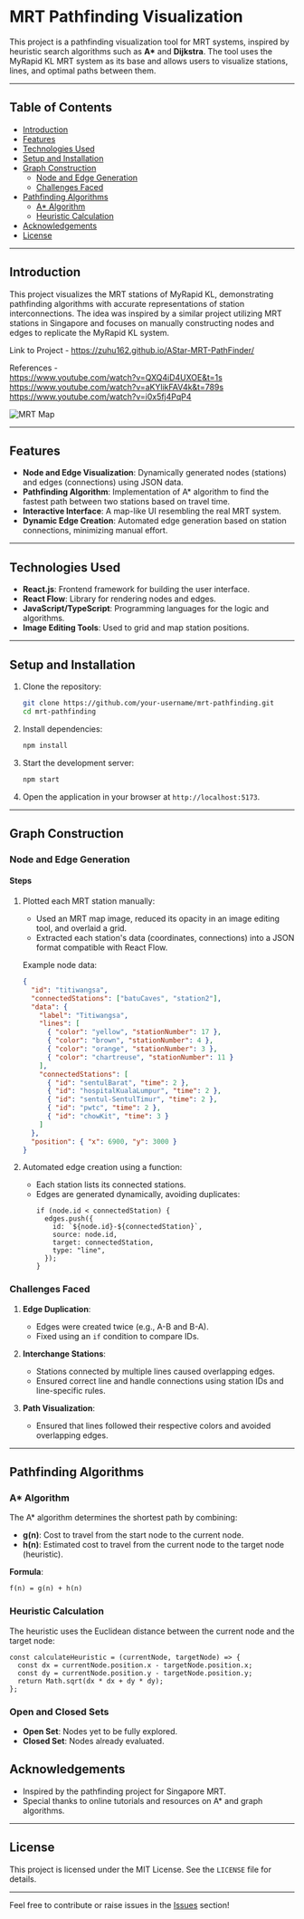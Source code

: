 # MRT Pathfinding Visualization

This project is a pathfinding visualization tool for MRT systems, inspired by heuristic search algorithms such as **A\*** and **Dijkstra**. The tool uses the MyRapid KL MRT system as its base and allows users to visualize stations, lines, and optimal paths between them.

---

## Table of Contents

- [Introduction](#introduction)
- [Features](#features)
- [Technologies Used](#technologies-used)
- [Setup and Installation](#setup-and-installation)
- [Graph Construction](#graph-construction)
  - [Node and Edge Generation](#node-and-edge-generation)
  - [Challenges Faced](#challenges-faced)
- [Pathfinding Algorithms](#pathfinding-algorithms)
  - [A\* Algorithm](#a-algorithm)
  - [Heuristic Calculation](#heuristic-calculation)
- [Acknowledgements](#acknowledgements)
- [License](#license)

---

## Introduction

This project visualizes the MRT stations of MyRapid KL, demonstrating pathfinding algorithms with accurate representations of station interconnections. The idea was inspired by a similar project utilizing MRT stations in Singapore and focuses on manually constructing nodes and edges to replicate the MyRapid KL system. </br>

Link to Project - https://zuhu162.github.io/AStar-MRT-PathFinder/

References - </br>
https://www.youtube.com/watch?v=QXQ4iD4UXOE&t=1s
https://www.youtube.com/watch?v=aKYlikFAV4k&t=789s </br>
https://www.youtube.com/watch?v=i0x5fj4PqP4

![MRT Map](./src/assets/images/mrt_map.png)

---

## Features

- **Node and Edge Visualization**: Dynamically generated nodes (stations) and edges (connections) using JSON data.
- **Pathfinding Algorithm**: Implementation of A\* algorithm to find the fastest path between two stations based on travel time.
- **Interactive Interface**: A map-like UI resembling the real MRT system.
- **Dynamic Edge Creation**: Automated edge generation based on station connections, minimizing manual effort.

---

## Technologies Used

- **React.js**: Frontend framework for building the user interface.
- **React Flow**: Library for rendering nodes and edges.
- **JavaScript/TypeScript**: Programming languages for the logic and algorithms.
- **Image Editing Tools**: Used to grid and map station positions.

---

## Setup and Installation

1. Clone the repository:
   ```bash
   git clone https://github.com/your-username/mrt-pathfinding.git
   cd mrt-pathfinding
   ```
2. Install dependencies:
   ```bash
   npm install
   ```
3. Start the development server:
   ```bash
   npm start
   ```
4. Open the application in your browser at `http://localhost:5173`.

---

## Graph Construction

### Node and Edge Generation

#### Steps

1. Plotted each MRT station manually:

   - Used an MRT map image, reduced its opacity in an image editing tool, and overlaid a grid.
   - Extracted each station's data (coordinates, connections) into a JSON format compatible with React Flow.

   Example node data:

   ```json
   {
     "id": "titiwangsa",
     "connectedStations": ["batuCaves", "station2"],
     "data": {
       "label": "Titiwangsa",
       "lines": [
         { "color": "yellow", "stationNumber": 17 },
         { "color": "brown", "stationNumber": 4 },
         { "color": "orange", "stationNumber": 3 },
         { "color": "chartreuse", "stationNumber": 11 }
       ],
       "connectedStations": [
         { "id": "sentulBarat", "time": 2 },
         { "id": "hospitalKualaLumpur", "time": 2 },
         { "id": "sentul-SentulTimur", "time": 2 },
         { "id": "pwtc", "time": 2 },
         { "id": "chowKit", "time": 3 }
       ]
     },
     "position": { "x": 6900, "y": 3000 }
   }
   ```

2. Automated edge creation using a function:
   - Each station lists its connected stations.
   - Edges are generated dynamically, avoiding duplicates:
     ```tsx
     if (node.id < connectedStation) {
       edges.push({
         id: `${node.id}-${connectedStation}`,
         source: node.id,
         target: connectedStation,
         type: "line",
       });
     }
     ```

### Challenges Faced

1. **Edge Duplication**:

   - Edges were created twice (e.g., A-B and B-A).
   - Fixed using an `if` condition to compare IDs.

2. **Interchange Stations**:

   - Stations connected by multiple lines caused overlapping edges.
   - Ensured correct line and handle connections using station IDs and line-specific rules.

3. **Path Visualization**:
   - Ensured that lines followed their respective colors and avoided overlapping edges.

---

## Pathfinding Algorithms

### A\* Algorithm

The A\* algorithm determines the shortest path by combining:

- **g(n)**: Cost to travel from the start node to the current node.
- **h(n)**: Estimated cost to travel from the current node to the target node (heuristic).

**Formula**:

```text
f(n) = g(n) + h(n)
```

### Heuristic Calculation

The heuristic uses the Euclidean distance between the current node and the target node:

```tsx
const calculateHeuristic = (currentNode, targetNode) => {
  const dx = currentNode.position.x - targetNode.position.x;
  const dy = currentNode.position.y - targetNode.position.y;
  return Math.sqrt(dx * dx + dy * dy);
};
```

### Open and Closed Sets

- **Open Set**: Nodes yet to be fully explored.
- **Closed Set**: Nodes already evaluated.

## Acknowledgements

- Inspired by the pathfinding project for Singapore MRT.
- Special thanks to online tutorials and resources on A\* and graph algorithms.

---

## License

This project is licensed under the MIT License. See the `LICENSE` file for details.

---

Feel free to contribute or raise issues in the [Issues](https://github.com/zuhu162/AStar-MRT-PathFinder/issues) section!
